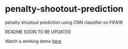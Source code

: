 # penalty-shootout-prediction
penalty shootout prediction using CNN classifier on FIFA18

README SOON TO BE UPDATED

Watch a working demo [here](https://www.youtube.com/watch?v=AHos7RDP9cw)
